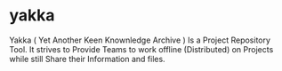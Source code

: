 yakka
=====

Yakka ( Yet Another Keen Knownledge Archive ) Is a Project Repository Tool. It strives to Provide Teams to work offline (Distributed) on Projects while still Share their Information and files.
